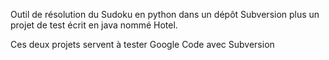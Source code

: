 Outil de résolution du Sudoku en python dans un dépôt Subversion plus un projet de test écrit en java nommé Hotel.


Ces deux projets servent à tester Google Code avec Subversion